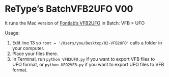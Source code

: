 # ReType’s BatchVFB2UFO V00

It runs the Mac version of [Fontlab’s VFB2UFO](http://blog.fontlab.com/font-utility/vfb2ufo/) in Batch: VFB > UFO

Usage: 

1. Edit line 13 so `root = '/Users/you/Desktop/02-VFB2UFO'` calls a folder in your computer.
2. Place your files there.
3. In Terminal, run `python VFB2UFO.py` if you want to export VFB files to UFO format, or `python UFO2VFB.py` if you want to export UFO files to VFB format.
